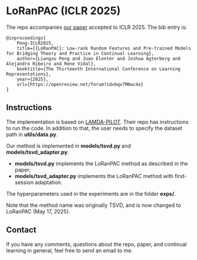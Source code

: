 # LoRanPAC (ICLR 2025)
The repo accompanies [our paper](https://arxiv.org/abs/2410.00645) accepted to ICLR 2025. The bib entry is:

    @inproceedings{
        Peng-ICLR2025,
        title={{LoRanPAC}: Low-rank Random Features and Pre-trained Models for Bridging Theory and Practice in Continual Learning},
        author={Liangzu Peng and Juan Elenter and Joshua Agterberg and Alejandro Ribeiro and Rene Vidal},
        booktitle={The Thirteenth International Conference on Learning Representations},
        year={2025},
        url={https://openreview.net/forum?id=bqv7M0wc4x}
    }





## Instructions

The implementation is based on [LAMDA-PILOT](https://github.com/sun-hailong/LAMDA-PILOT). Their repo has instructions to run the code. In addition to that, the user needs to specify the dataset path in **utils/data.py**.

Our method is implemented in **models/tsvd.py** and **models/tsvd_adapter.py**.

- **models/tsvd.py** implements the LoRanPAC method as described in the paper;
- **models/tsvd_adapter.py** implements the LoRanPAC method with first-session adaptation.

The hyperparameters used in the experiments are in the folder **exps/**.

Note that the method name was originally TSVD, and is now changed to LoRanPAC (May 17, 2025).


## Contact
If you have any comments, questions about the repo, paper, and continual learning in general, feel free to send an email to me.
